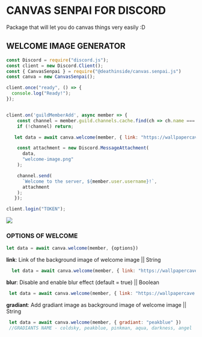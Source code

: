 # CANVAS SENPAI FOR DISCORD
Package that will let you do canvas things very easily :D

## WELCOME IMAGE GENERATOR

```js
const Discord = require("discord.js");
const client = new Discord.Client();
const { CanvasSenpai } = require("@deathinside/canvas.senpai.js")
const canva = new CanvasSenpai();

client.once("ready", () => {
  console.log("Ready!");
});


client.on('guildMemberAdd', async member => {
	const channel = member.guild.channels.cache.find(ch => ch.name === 'general');
	if (!channel) return;

   let data = await canva.welcome(member, { link: "https://wallpapercave.com/wp/wp5128415.jpg" })

    const attachment = new Discord.MessageAttachment(
      data,
      "welcome-image.png"
    );

    channel.send(
      `Welcome to the server, ${member.user.username}!`,
      attachment
    );   
   });

client.login("TOKEN");
```

![](https://cdn.discordapp.com/attachments/636154061724450826/735537767483965511/unknown.png)

### OPTIONS OF WELCOME

```js
let data = await canva.welcome(member, {options})
```

**link**: Link of the background image of welcome image || String
```js
  let data = await canva.welcome(member, { link: "https://wallpapercave.com/wp/wp5128415.jpg" })
```
**blur**: Disable and enable blur effect (default = true) || Boolean
```js
 let data = await canva.welcome(member, { link: "https://wallpapercave.com/wp/wp5128415.jpg", blur: false }) //Disables The Blur
```
**gradiant**: Add gradiant image as background image of welcome image || String
```js
 let data = await canva.welcome(member, { gradiant: "peakblue" })
 //GRADIANTS NAME - coldsky, peakblue, pinkman, aqua, darkness, angel
```

